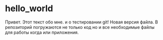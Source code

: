 # hello_world

Привет.
Этот текст обо мне. и о тестировании git!
Новая версия файла.
В репозиторий погружаются не только код но и все необходимые файлы для работы когда или приложения.

